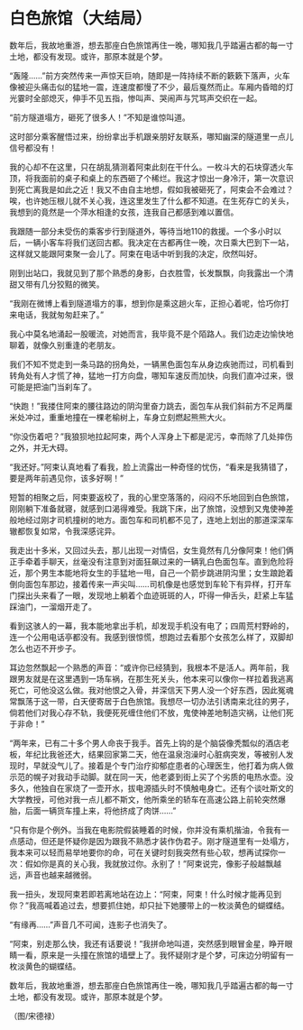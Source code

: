 # 白色旅馆（大结局）

数年后，我故地重游，想去那座白色旅馆再住一晚，哪知我几乎踏遍古都的每一寸土地，都没有发现。或许，那原本就是个梦。

“轰隆……”前方突然传来一声惊天巨响，随即是一阵持续不断的簌簌下落声，火车像被迎头痛击似的猛地一震，连速度都慢了不少，最后戛然而止。车厢内昏暗的灯光霎时全部熄灭，伸手不见五指，惨叫声、哭闹声与咒骂声交织在一起。

“前方隧道塌方，砸死了很多人！”不知是谁惊叫道。

这时部分乘客醒悟过来，纷纷拿出手机跟亲朋好友联系，哪知幽深的隧道里一点儿信号都没有！

我的心却不在这里，只在胡乱猜测着阿束此刻在干什么。一枚斗大的石块穿透火车顶，将我面前的桌子和桌上的东西砸了个稀烂。我这才惊出一身冷汗，第一次意识到死亡离我是如此之近！我又不由自主地想，假如我被砸死了，阿束会不会难过？唉，也许她压根儿就不关心我，连这里发生了什么都不知道。在生死存亡的关头，我想到的竟然是一个萍水相逢的女孩，连我自己都感到难以置信。

我跟随一部分未受伤的乘客步行到隧道外，等待当地110的救援。一个多小时以后，一辆小客车将我们送回古都。我决定在古都再住一晚，次日乘大巴到下一站，这样就又能跟阿束聚一会儿了。阿束在电话中听到我的决定，欣然叫好。

刚到出站口，我就见到了那个熟悉的身影，白衣胜雪，长发飘飘，向我露出一个清甜又带有几分狡黠的微笑。

“我刚在微博上看到隧道塌方的事，想到你是乘这趟火车，正担心着呢，恰巧你打来电话，我就匆匆赶来了。”

我心中莫名地涌起一股暖流，对她而言，我毕竟不是个陌路人。我们边走边愉快地聊着，就像久别重逢的老朋友。

我们不知不觉走到一条马路的拐角处，一辆黑色面包车从身边疾驰而过，司机看到转角处有人才慌了神，猛地一打方向盘，哪知车速反而加快，向我们直冲过来，很可能是把油门当刹车了。

“快跑！”我搂住阿束的腰往路边的阴沟里奋力跳去，面包车从我们斜前方不足两厘米处冲过，重重地撞在一棵老榆树上，车身立刻燃起熊熊大火。

“你没伤着吧？”我狼狈地拉起阿束，两个人浑身上下都是泥污，幸而除了几处摔伤之外，并无大碍。

“我还好。”阿束认真地看了看我，脸上流露出一种奇怪的忧伤，“看来是我猜错了，要是两年前遇见你，该多好啊！”

短暂的相聚之后，阿束要返校了，我的心里空落落的，闷闷不乐地回到白色旅馆，刚刚躺下准备就寝，就感到口渴得难受。我跳下床，出了旅馆，没想到又鬼使神差般地经过刚才司机撞树的地方。面包车和司机都不见了，连地上划出的那道深深车辙都恢复如常，令我深感诧异。

我走出十多米，又回过头去，那儿出现一对情侣，女生竟然有几分像阿束！他们俩正手牵着手聊天，丝毫没有注意到对面狂飙过来的一辆乳白色面包车。直到危险将近，那个男生本能地将女生的手猛地一甩，自己一个箭步跳进阴沟里；女生踉跄着倒向面包车那边，接着传来一声尖叫……司机像是也感觉到车轮下有异样，打开车门探出头来看了一眼，发现地上躺着个血迹斑斑的人，吓得一伸舌头，赶紧上车猛踩油门，一溜烟开走了。

看到这骇人的一幕，我本能地拿出手机，却发现手机没有电了；四周荒村野岭的，连一个公用电话亭都没有。我感到很惊慌，想跑过去看那个女孩怎么样了，双脚却怎么也迈不开步子。

耳边忽然飘起一个熟悉的声音：“或许你已经猜到，我根本不是活人。两年前，我跟男友就是在这里遇到一场车祸，在那生死关头，他本来可以像你一样拉着我逃离死亡，可他没这么做。我对他恨之入骨，并深信天下男人没一个好东西，因此冤魂常飘荡于这一带，白天便寄居于白色旅馆。我想尽一切办法引诱南来北往的男子，倘若他们对我心存不轨，我便死死缠住他们不放，鬼使神差地制造灾祸，让他们死于非命！”

“两年来，已有二十多个男人命丧于我手。首先上钩的是个脑袋像秃瓢似的酒店老板，年纪比我爸还大，结果回家第二天，他在温泉泡澡时心脏病突发，等被别人发现时，早就没气儿了。接着是个专门治疗抑郁症患者的心理医生，他打着为病人做示范的幌子对我动手动脚。就在同一天，他老婆到街上买了个劣质的电热水壶。没多久，他独自在家烧了一壶开水，拔电源插头时不慎触电身亡。还有个谈吐斯文的大学教授，可他对我一点儿都不斯文，他所乘坐的轿车在高速公路上前轮突然爆胎，后面一辆货车撞上来，将他挤成了肉饼……”

“只有你是个例外。当我在电影院假装睡着的时候，你并没有乘机揩油，令我有一点感动，但还是怀疑你是因为跟我不熟悉才装作伪君子。刚才隧道里有一处塌方，我本来可以轻而易举地要你的命，可在关键时刻我突然有些心软，想再试探你一次：假如你是真的关心我，我就放过你。永别了！”阿束说完，像影子般越飘越远，声音也越来越微弱。

我一扭头，发现阿束若即若离地站在边上：“阿束，阿束！什么时候才能再见到你？”我高喊着追过去，想要抓住她，却只扯下她腰带上的一枚淡黄色的蝴蝶结。

“有缘再……”声音几不可闻，连影子也消失了。

“阿束，别走那么快，我还有话要说！”我拼命地叫道，突然感到眼冒金星，睁开眼睛一看，原来是一头撞在旅馆的墙壁上了。我怀疑刚才是个梦，可床边分明留有一枚淡黄色的蝴蝶结。

数年后，我故地重游，想去那座白色旅馆再住一晚，哪知我几乎踏遍古都的每一寸土地，都没有发现。或许，那原本就是个梦。

（图/宋德禄）
